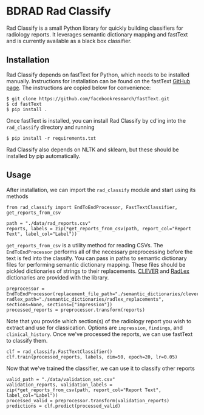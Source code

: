 # BDRAD Rad Classify
Rad Classify is a small Python library for quickly building classifiers for radiology reports. It leverages semantic dictionary mapping and fastText and is currently available as a black box classifier.

## Installation
Rad Classify depends on fastText for Python, which needs to be installed manually. Instructions for installation can be found on the fastText [GitHub page](https://github.com/facebookresearch/fastText#building-fasttext-for-python). The instructions are copied below for convenience:
```
$ git clone https://github.com/facebookresearch/fastText.git
$ cd fastText
$ pip install .
```
Once fastText is installed, you can install Rad Classify by cd'ing into the `rad_classify` directory and running
```
$ pip install -r requirements.txt
```
Rad Classify also depends on NLTK and sklearn, but these should be installed by pip automatically.

## Usage
After installation, we can import the `rad_classify` module and start using its methods
```
from rad_classify import EndToEndProcessor, FastTextClassifier, get_reports_from_csv

path = "./data/rad_reports.csv"
reports, labels = zip(*get_reports_from_csv(path, report_col="Report Text", label_col="Label"))
```
`get_reports_from_csv` is a utility method for reading CSVs. The `EndToEndProcessor` performs all of the necessary preprocessing before the text is fed into the classify. You can pass in paths to semantic dictionary files for performing semantic dictionary mapping. These files should be pickled dictionaries of strings to their replacements. [CLEVER](https://github.com/stamang/CLEVER) and [RadLex](http://radlex.org/) dictionaries are provided with the library.
```
preprocessor = EndToEndProcessor(replacement_file_path="./semantic_dictionaries/clever_replacements", radlex_path="./semantic_dictionaries/radlex_replacements", sections=None, sections=["impression"])
processed_reports = preprocessor.transform(reports)
```
Note that you provide which section(s) of the radiology report you wish to extract and use for classication. Options are `impression`, `findings`, and `clinical_history`. Once we've processed the reports, we can use fastText to classify them.
```
clf = rad_classify.FastTextClassifier()
clf.train(processed_reports, labels, dim=50, epoch=20, lr=0.05)
```
Now that we've trained the classifier, we can use it to classify other reports
```
valid_path = "./data/validation_set.csv"
validation_reports, validation_labels = zip(*get_reports_from_csv(path, report_col="Report Text", label_col="Label"))
processed_valid = preprocessor.transform(validation_reports)
predictions = clf.predict(processed_valid)
```
